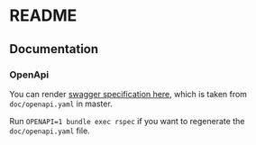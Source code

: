 # README

## Documentation
### OpenApi
You can render [swagger specification here](https://editor.swagger.io/?raw=http://raw.githubusercontent.com/leobz/health_appointment_api/master/doc/openapi.yaml),
which is taken from `doc/openapi.yaml` in master.

Run `OPENAPI=1 bundle exec rspec` if you want to regenerate the `doc/openapi.yaml` file.




[//]: # (Things you may want to cover:)

[//]: # ()
[//]: # (* Ruby version)

[//]: # ()
[//]: # (* System dependencies)

[//]: # ()
[//]: # (* Configuration)

[//]: # ()
[//]: # (* Database creation)

[//]: # ()
[//]: # (* Database initialization)

[//]: # ()
[//]: # (* How to run the test suite)

[//]: # ()
[//]: # (* Services &#40;job queues, cache servers, search engines, etc.&#41;)

[//]: # ()
[//]: # (* Deployment instructions)

[//]: # ()
[//]: # (* ...)
